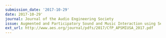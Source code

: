 ```yaml
---
submission_date: '2017-10-29'
date: 2017-10-29'
journal: Journal of the Audio Engineering Society
issue: Augmented and Participatory Sound and Music Interaction using Semantic Audio
ext_url: http://www.aes.org/journal/pdfs/2017/CfP_APSMIUSA_2017.pdf
---
```

